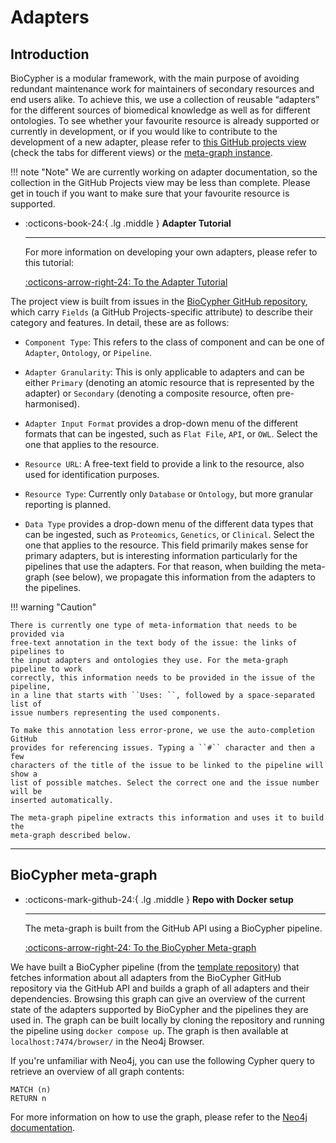 # Adapters

## Introduction

BioCypher is a modular framework, with the main purpose of avoiding redundant
maintenance work for maintainers of secondary resources and end users alike. To
achieve this, we use a collection of reusable “adapters” for the different
sources of biomedical knowledge as well as for different ontologies. To see
whether your favourite resource is already supported or currently in
development, or if you would like to contribute to the development of a new
adapter, please refer to [this GitHub projects
view](https://github.com/orgs/biocypher/projects/3/views/2) (check the tabs for
different views) or the [meta-graph instance](#biocypher-meta-graph).

!!! note "Note"
    We are currently working on adapter documentation, so the collection in the
    GitHub Projects view may be less than complete. Please get in touch if you want
    to make sure that your favourite resource is supported.


<div class="grid cards" markdown>

-   :octicons-book-24:{ .lg .middle } __Adapter Tutorial__

    ---

    For more information on developing your own adapters, please refer to this tutorial:

    [:octicons-arrow-right-24: To the Adapter Tutorial](../tutorials/tutorial003_adapters.md)

</div>



The project view is built from issues in the [BioCypher GitHub repository](
https://github.com/biocypher/biocypher/issues), which carry ``Fields`` (a
GitHub Projects-specific attribute) to describe their category and features. In
detail, these are as follows:

- ``Component Type``: This refers to the class of component and can be one of
``Adapter``, ``Ontology``, or ``Pipeline``.

- ``Adapter Granularity``: This is only applicable to adapters and can be either
``Primary`` (denoting an atomic resource that is represented by the adapter) or
``Secondary`` (denoting a composite resource, often pre-harmonised).

- ``Adapter Input Format`` provides a drop-down menu of the different formats
that can be ingested, such as ``Flat File``, ``API``, or ``OWL``. Select the one
that applies to the resource.

- ``Resource URL``: A free-text field to provide a link to the resource, also
used for identification purposes.

- ``Resource Type``: Currently only ``Database`` or ``Ontology``, but more
granular reporting is planned.

- ``Data Type`` provides a drop-down menu of the different data types that can
be ingested, such as ``Proteomics``, ``Genetics``, or ``Clinical``. Select the
one that applies to the resource. This field primarily makes sense for primary
adapters, but is interesting information particularly for the pipelines that use
the adapters. For that reason, when building the meta-graph (see below), we
propagate this information from the adapters to the pipelines.

!!! warning "Caution"

    There is currently one type of meta-information that needs to be provided via
    free-text annotation in the text body of the issue: the links of pipelines to
    the input adapters and ontologies they use. For the meta-graph pipeline to work
    correctly, this information needs to be provided in the issue of the pipeline,
    in a line that starts with ``Uses: ``, followed by a space-separated list of
    issue numbers representing the used components.

    To make this annotation less error-prone, we use the auto-completion GitHub
    provides for referencing issues. Typing a ``#`` character and then a few
    characters of the title of the issue to be linked to the pipeline will show a
    list of possible matches. Select the correct one and the issue number will be
    inserted automatically.

    The meta-graph pipeline extracts this information and uses it to build the
    meta-graph described below.

---

## BioCypher meta-graph

<div class="grid cards" markdown>

-   :octicons-mark-github-24:{ .lg .middle } __Repo with Docker setup__

    ---

    The meta-graph is built from the GitHub API using a BioCypher pipeline.

    [:octicons-arrow-right-24: To the BioCypher Meta-graph](https://github.com/biocypher/meta-graph)

</div>


We have built a BioCypher pipeline (from the [template
repository](https://github.com/biocypher/project-template)) that fetches
information about all adapters from the BioCypher GitHub repository via the
GitHub API and builds a graph of all adapters and their dependencies.  Browsing
this graph can give an overview of the current state of the adapters supported
by BioCypher and the pipelines they are used in. The graph can be built locally
by cloning the repository and running the pipeline using `docker compose up`.
The graph is then available at `localhost:7474/browser/` in the Neo4j Browser.

If you're unfamiliar with Neo4j, you can use the following Cypher query to
retrieve an overview of all graph contents:

```cypher
MATCH (n)
RETURN n
```

For more information on how to use the graph, please refer to the [Neo4j
documentation](https://neo4j.com/docs/).
